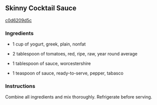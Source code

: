 ## Skinny Cocktail Sauce

[c0d6209d5c](http://www.food.com/recipe/skinny-cocktail-sauce-222909)

### Ingredients

 - 1 cup of yogurt, greek, plain, nonfat

 - 2 tablespoon of tomatoes, red, ripe, raw, year round average

 - 1 tablespoon of sauce, worcestershire

 - 1 teaspoon of sauce, ready-to-serve, pepper, tabasco

### Instructions

Combine all ingredients and mix thoroughly. Refrigerate before serving.
